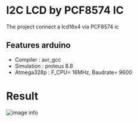 
# I2C LCD by PCF8574 IC

The project connect a lcd16x4 via PCF8574 ic

## Features arduino

- Compiler      : avr_gcc
- Simulation    : proteus 8.8
- Atmega328p    : F_CPU= 16MHz, Baudrate= 9600

# Result
![image info](./Image/I2C_LCD.png)
